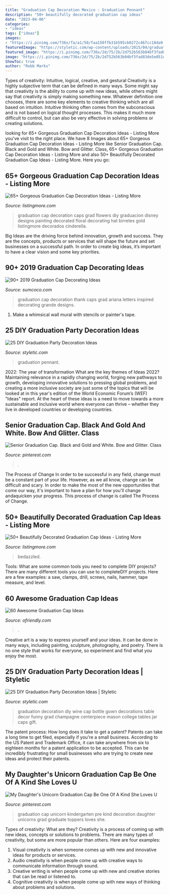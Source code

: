 ```yaml
---
title: "Graduation Cap Decoration Mexico : Graduation Pennant"
description: "50+ beautifully decorated graduation cap ideas"
date: "2023-04-06"
categories:
- "ideas"
tags: ["ideas"]
images:
- "https://i.pinimg.com/736x/fa/a1/50/faa150ffb31b595cb0272c467cc18da9.jpg"
featuredImage: "https://styletic.com/wp-content/uploads/2015/04/graduation-party-decor/25-graduation-party-decoration-ideas.jpg"
featured_image: "https://i.pinimg.com/736x/2d/75/2b/2d752b563b04bf3fad83de5e051dd541.jpg"
image: "https://i.pinimg.com/736x/2d/75/2b/2d752b563b04bf3fad83de5e051dd541.jpg"
ShowToc: true
author: "Robb Marks"
---
```



Types of creativity: Intuitive, logical, creative, and gestural
Creativity is a highly subjective term that can be defined in many ways. Some might say that creativity is the ability to come up with new ideas, while others might say that creativity is simply making something new. Whatever definition one chooses, there are some key elements to creative thinking which are all based on intuition. Intuitive thinking often comes from the subconscious and is not based on logical thought processes. This makes it much more difficult to control, but can also be very effective in solving problems or creating solutions.

	

		
looking for 65+ Gorgeous Graduation Cap Decoration Ideas - Listing More you've visit to the right place. We have 8 Images about 65+ Gorgeous Graduation Cap Decoration Ideas - Listing More like Senior Graduation Cap. Black and Gold and White. Bow and Glitter. Class, 65+ Gorgeous Graduation Cap Decoration Ideas - Listing More and also 50+ Beautifully Decorated Graduation Cap Ideas - Listing More. Here you go:
		
    
## 65+ Gorgeous Graduation Cap Decoration Ideas - Listing More

<img loading=lazy src="http://listingmore.com/wp-content/uploads/2016/07/graduation-cap-decoration/36-graduation-cap-decoration-ideas.jpg" onerror="this.onerror=null;this.src='https://tse1.mm.bing.net/th?id=OIP.WIi-PhT8mL2mRNDIoFYIpwHaHa&amp;pid=15.1';" alt="65+ Gorgeous Graduation Cap Decoration Ideas - Listing More">

_Source: listingmore.com_

>graduation cap decoration caps grad flowers diy graduacion disney designs painting decorated floral decorating hat birretes gold listingmore decorados cinderella. 

	

Big Ideas are the driving force behind innovation, growth and success. They are the concepts, products or services that will shape the future and set businesses on a successful path. In order to create big ideas, it’s important to have a clear vision and some key priorities.

    
## 90+ 2019 Graduation Cap Decorating Ideas

<img loading=lazy src="https://www.sumcoco.com/wp-content/uploads/2019/05/graduation-cap-decoration-17.jpg" onerror="this.onerror=null;this.src='https://tse3.mm.bing.net/th?id=OIP.kfS26t8VqVdHc1DPu6j_kAHaJ4&amp;pid=15.1';" alt="90+ 2019 Graduation Cap Decorating Ideas">

_Source: sumcoco.com_

>graduation cap decoration thank caps grad ariana letters inspired decorating grande designs. 

	

1. Make a whimsical wall mural with stencils or painter's tape.

    
## 25 DIY Graduation Party Decoration Ideas

<img loading=lazy src="https://styletic.com/wp-content/uploads/2015/04/graduation-party-decor/24-graduation-party-decoration-ideas.jpg" onerror="this.onerror=null;this.src='https://tse3.mm.bing.net/th?id=OIP.O8QEuy4zBxmhFDJJMpKrugHaMd&amp;pid=15.1';" alt="25 DIY Graduation Party Decoration Ideas">

_Source: styletic.com_

>graduation pennant. 

	

2022: The year of transformation
What are the key themes of Ideas 2022? Maintaining relevance in a rapidly changing world, forging new pathways to growth, developing innovative solutions to pressing global problems, and creating a more inclusive society are just some of the topics that will be looked at in this year's edition of the World Economic Forum’s (WEF) "Ideas" report. At the heart of these ideas is a need to move towards a more sustainable and inclusive world where everyone can thrive – whether they live in developed countries or developing countries.

    
## Senior Graduation Cap. Black And Gold And White. Bow And Glitter. Class

<img loading=lazy src="https://i.pinimg.com/736x/2d/75/2b/2d752b563b04bf3fad83de5e051dd541.jpg" onerror="this.onerror=null;this.src='https://tse4.mm.bing.net/th?id=OIP.OsCars1OzH6IpKFRzjl5ewHaJ3&amp;pid=15.1';" alt="Senior Graduation Cap. Black and Gold and White. Bow and Glitter. Class">

_Source: pinterest.com_

>. 

	

The Process of Change
In order to be successful in any field, change must be a constant part of your life. However, as we all know, change can be difficult and scary. In order to make the most of the new opportunities that come our way, it's important to have a plan for how you'll change andaquicken your progress. This process of change is called The Process of Change.

    
## 50+ Beautifully Decorated Graduation Cap Ideas - Listing More

<img loading=lazy src="https://listingmore.com/wp-content/uploads/2017/03/50-graduation-cap-decoration-ideas.jpg" onerror="this.onerror=null;this.src='https://tse1.mm.bing.net/th?id=OIP.ttU12G4VMG_dBVLdUGyOkwHaIl&amp;pid=15.1';" alt="50+ Beautifully Decorated Graduation Cap Ideas - Listing More">

_Source: listingmore.com_

>bedazzled. 

	

Tools: What are some common tools you need to complete DIY projects?
There are many different tools you can use to completeDIY projects. Here are a few examples: a saw, clamps, drill, screws, nails, hammer, tape measure, and level.

    
## 60 Awesome Graduation Cap Ideas

<img loading=lazy src="https://ofriendly.com/wp-content/uploads/2016/11/graduation-caps/30-graduation-cap-ideas.jpg" onerror="this.onerror=null;this.src='https://tse3.mm.bing.net/th?id=OIP.VygehFrm8uD94KDv_-qDzAHaJ4&amp;pid=15.1';" alt="60 Awesome Graduation Cap Ideas">

_Source: ofriendly.com_

>. 

	

Creative art is a way to express yourself and your ideas. It can be done in many ways, including painting, sculpture, photography, and poetry. There is no one style that works for everyone, so experiment and find what you enjoy the most.

    
## 25 DIY Graduation Party Decoration Ideas | Styletic

<img loading=lazy src="https://styletic.com/wp-content/uploads/2015/04/graduation-party-decor/25-graduation-party-decoration-ideas.jpg" onerror="this.onerror=null;this.src='https://tse1.mm.bing.net/th?id=OIP.zkwAdJ00uhv2f3-uJ4j6iAHaJ4&amp;pid=15.1';" alt="25 DIY Graduation Party Decoration Ideas | Styletic">

_Source: styletic.com_

>graduation decoration diy wine cap bottle gown decorations table decor funny grad champagne centerpiece mason college tables jar caps gift. 

	

The patent process: How long does it take to get a patent?
Patents can take a long time to get filed, especially if you're a small business. According to the US Patent and Trademark Office, it can take anywhere from six to eighteen months for a patent application to be accepted. This can be incredibly frustrating for small businesses who are trying to create new ideas and protect their patents.

    
## My Daughter&#039;s Unicorn Graduation Cap Be One Of A Kind She Loves U

<img loading=lazy src="https://i.pinimg.com/736x/fa/a1/50/faa150ffb31b595cb0272c467cc18da9.jpg" onerror="this.onerror=null;this.src='https://tse4.mm.bing.net/th?id=OIP.zRj_D7c4LGtKo44065NEqwHaLF&amp;pid=15.1';" alt="My Daughter&#039;s Unicorn Graduation Cap Be One Of A Kind She Loves U">

_Source: pinterest.com_

>graduation cap unicorn kindergarten pre kind decoration daughter unicorns grad graduate toppers loves she. 

	

Types of creativity: What are they?
Creativity is a process of coming up with new ideas, concepts or solutions to problems. There are many types of creativity, but some are more popular than others. Here are four examples: 
1. Visual creativity is when someone comes up with new and innovative ideas for products or services.
2. Audio creativity is when people come up with creative ways to communicate information through sound.
3. Creative writing is when people come up with new and creative stories that can be read or listened to.
4. Cognitive creativity is when people come up with new ways of thinking about problems and solutions.


